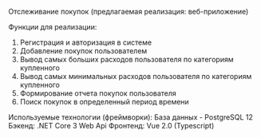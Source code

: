 Отслеживание покупок (предлагаемая реализация: веб-приложение)

Функции для реализации:

1. Регистрация и авторизация в системе
2. Добавление покупок пользователем
3. Вывод самых больших расходов пользователя по категориям купленного
3. Вывод самых минимальных расходов пользователя по категориям купленного
4. Формирование отчета покупок пользователя
5. Поиск покупок в определенный период времени

Используемые технологии (фреймворки):
База данных - PostgreSQL 12
Бэкенд: .NET Core 3 Web Api
Фронтенд: Vue 2.0 (Typescript)

